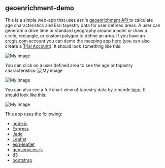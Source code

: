 geoenrichment-demo
---

This is a simple web-app that uses esri's [geoenrichment API ](http://resources.arcgis.com/en/help/arcgis-rest-api/index.html#//02r30000021r000000) to calculate age characteristics and Esri tapestry data for user defined areas.  A user can generate a drive time or standard geography around a point or draw a circle, rectangle, or custom polygon to define an area.  If you have an [arcgis.com](http://www.arcgis.com/home/) account you can demo the mapping app [here](http://geoenrichment-demo.herokuapp.com/map) (you can also create a [Trial Account](http://www.arcgis.com/features/free-trial.html)).  It should look something like this:

![My image](https://raw.github.com/briefjudofox/geoenrichment-demo/gh-pages/images/map.png)

You can click on a user defined area to see the age or tapestry characteristics:
![My image](https://raw.github.com/briefjudofox/geoenrichment-demo/gh-pages/images/age-popup.png)

![My image](https://raw.github.com/briefjudofox/geoenrichment-demo/gh-pages/images/tapestry-popup.png)

You can also see a full chart view of tapestry data by zipcode [here](http://geoenrichment-demo.herokuapp.com/tapestry).  It should look like this:

![My image](https://raw.github.com/briefjudofox/geoenrichment-demo/gh-pages/images/tapestry.png)

This app uses the following:
* [node.js](https://github.com/joyent/node)
* [Express](https://github.com/visionmedia/express)
* [Jade](https://github.com/visionmedia/jade)
* [Leaflet](https://github.com/Leaflet/Leaflet)
* [esri-leaflet](https://github.com/Esri/esri-leaflet)
* [geoservices-js](https://github.com/Esri/geoservices-js)
* [d3](https://github.com/mbostock/d3)
* [bootstrap](https://github.com/twbs/bootstrap)
